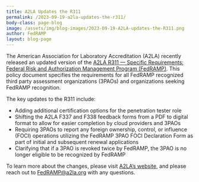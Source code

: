 ```yaml
---
title: A2LA Updates the R311
permalink: /2023-09-19-a2la-updates-the-r311/
body-class: page-blog
image: /assets/img/blog-images/2023-09-19-A2LA-updates-the-R311.png
author: FedRAMP
layout: blog-page
---
```

The American Association for Laboratory Accreditation (A2LA) recently released an updated version of the <a href="https://a2la.qualtraxcloud.com/ShowDocument.aspx?ID=5621" target="_blank" rel="noopener noreferrer">A2LA R311 — Specific Requirements: Federal Risk and Authorization Management Program (FedRAMP)</a>. This policy document specifies the requirements for all FedRAMP recognized third party assessment organizations (3PAOs) and organizations seeking FedRAMP recognition. 

The key updates to the R311 include:
- Adding additional certification options for the penetration tester role  
- Shifting the A2LA F337 and F338 feedback forms from a PDF to digital format to allow for easier completion by cloud providers and 3PAOs
- Requiring 3PAOs to report any foreign ownership, control, or influence (FOCI) operations utilizing the FedRAMP 3PAO FOCI Declaration Form as part of initial and subsequent renewal applications
- Clarifying that if a 3PAO is revoked twice by FedRAMP, the 3PAO is no longer eligible to be recognized by FedRAMP

To learn more about the changes, please visit <a href="https://a2la.org/updated-r311-fedramp-requirements-released/" target="_blank" rel="noopener noreferrer">A2LA’s website</a>, and please reach out to <a href="mailto:FedRAMP@a2la.org" target="_blank" rel="noopener noreferrer">FedRAMP@a2la.org</a> with any questions.
